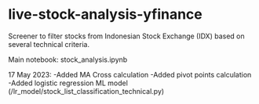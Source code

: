 # live-stock-analysis-yfinance
Screener to filter stocks from Indonesian Stock Exchange (IDX) based on several technical criteria.

Main notebook: stock_analysis.ipynb

17 May 2023:
-Added MA Cross calculation
-Added pivot points calculation
-Added logistic regression ML model (/lr_model/stock_list_classification_technical.py)